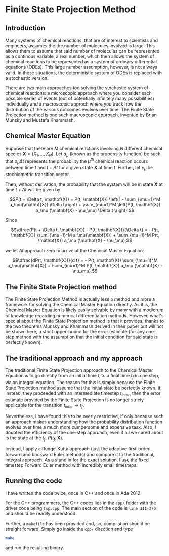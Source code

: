 # Finite State Projection Method

## Introduction

Many systems of chemical reactions, that are of interest to scientists and engineers, assumes the the number of molecules involved is large. This allows them to assume that said number of molecules can be represented as a continous variable, a real number, which then allows the system of chemical reactions to be represented as a system of ordinary differential equations (ODEs). This large number assumption, however, is not always valid. In these situations, the deterministic system of ODEs is replaced with a stochastic version.

There are two main approaches too solving the stochastic system of chemical reactions: a microscopic approach where you consider each possible series of events (out of potentially infinitely many possibilities) individually and a macroscopic approch where you track how the distribution of the various outcomes evolves over time. The Finite State Projection method is one such macroscopic approach, invented by Brian Munsky and Mustafa Khammash.

## Chemical Master Equation

Suppose that there are $`M`$ chemical reactions involving $`N`$ different chemical species $`\mathbf{X} = (X_1, \dots, X_N)`$. Let $`a_\mu`$ (known as the propensity function) be such that $`a_\mu \Delta t`$ represents the probability the $`\mu^{th}`$ chemical reaction occurs between time $`t`$ and $`t + \Delta t`$ for a given state $`\mathbf{X}`$ at time $`t`$. Further, let $`\nu_\mu`$ be stochiometric transition vector.

Then, without derivation, the probability that the system will be in state $`\mathbf{X}`$ at time $`t + \Delta t`$ will be given by
```math
P(t + \Delta t, \mathbf{X}) = P(t, \mathbf{X}) \left(1 - \sum_{\mu=1}^M a_\mu(\mathbf{X}) \Delta t\right) + \sum_{mu=1}^M \left(P(t, \mathbf{X}) a_\mu (\mathbf{X} - \nu_\mu) \Delta t \right).
```

Since
```math
\dfrac{P(t + \Delta t, \mathbf{X}) - P(t, \mathbf{X})}{\Delta t} = - P(t, \mathbf{X}) \sum_{\mu=1}^M a_\mu(\mathbf{X}) + \sum_{mu=1}^M P(t, \mathbf{X}) a_\mu (\mathbf{X} - \nu_\mu),
```
we let $`\Delta t`$ approach zero to arrive at the Chemical Master Equation:

```math
\dfrac{dP(t, \mathbf{X})}{d t} = - P(t, \mathbf{X}) \sum_{\mu=1}^M a_\mu(\mathbf{X}) + \sum_{mu=1}^M P(t, \mathbf{X}) a_\mu (\mathbf{X} - \nu_\mu).
```

## The Finite State Projection method

The Finite State Projection Method is actually less a method and more a framework for solving the Chemical Master Equation directly. As it is, the Chemical Master Equation is likely easily solvable by many with a modicrum of knowledge regarding numerical differentiation methods. However, what's special about the Finite State Projection method is that it provides, thanks to the two theorems Munsky and Khammash derived in their paper but will not be shown here, a strict upper-bound for the error estimate (for any one-step method with the assumption that the initial condition for said state is perfectly known).

## The traditional approach and my approach

The traditional Finite State Projection approach to the Chemical Master Equation is to go directly from an initial time $`t_i`$ to a final time $`t_f`$ in one step, via an integral equation. The reason for this is simply because the Finite State Projection method assume that the initial state be perfectly known. If, instead, they proceeded with an intermediate timestep $`t_{inter}`$, then the error estimate provided by the Finite State Projection is no longer stricly applicable for the transition $`t_{inter} \rightarrow t_f`$.

Nevertheless, I have found this to be overly restrictive, if only because such an approach makes understanding how the probability distribution function evolves over time a much more cumbersome and expensive task. Also, I doubted the efficiency of the one-step approach, even if all we cared about is the state at the $`t_f`$, $`P(t_f, \mathbf{X})`$.

Instead, I apply a Runge-Kutta approach (just the adaptive first-order forward and backward Euler methods) and compare it to the traditional, integral approach. As a stand in for the exact solution, I use the fixed timestep Forward Euler method with incredibly small timesteps.

## Running the code

I have written the code twice, once in C++ and once in Ada 2012.

For the C++ programmers, the C++ codes lies in the `cpp/` folder with the driver code being `fsp.cpp`. The main section of the code is `line 311-370` and should be readily understood.

Further, a `makefile` has been provided and, so, compilation should be straight forward. Simply go inside the `cpp/` direction and type
```bash
make
```
and run the resulting binary.
